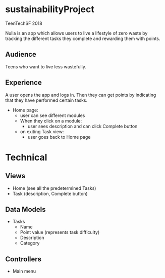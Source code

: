 # sustainabilityProject
TeenTechSF 2018 

Nulla is an app which allows users to live a lifestyle of zero waste by tracking the different tasks they complete and rewarding them with points.

## Audience
Teens who want to live less wastefully.

## Experience
A user opens the app and logs in. Then they can get points by indicating that they have performed certain tasks.
- Home page:
  - user can see different modules
  - When they click on a module:
    - user sees description and can click Complete button
  - on exiting Task view:
    - user goes back to Home page

# Technical

## Views
- Home (see all the predetermined Tasks)
- Task (description, Complete button)

## Data Models
- Tasks
  - Name
  - Point value (represents task difficulty)
  - Description
  - Category

## Controllers
- Main menu

